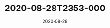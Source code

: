 ---
date: 2020-08-28
title: 2020-08-28T2353-000
hero: 2020/2020-08-28T2353-000.jpeg

# briefly describe the image…
alt: ''

# insert the closed caption text after the three-dash break…
# (include line-breaks, punctuation, and capitalization)
---